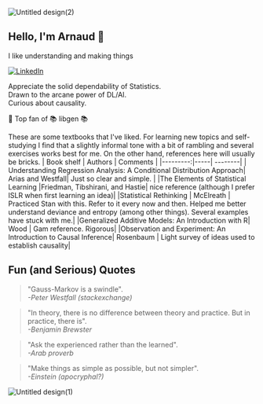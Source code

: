 ![Untitled design(2)](https://github.com/user-attachments/assets/7b46db88-bfca-4dd6-b42b-d47b7a0dc6f1)

## Hello, I'm Arnaud :wave:
I like understanding and making things

[![LinkedIn](https://img.shields.io/badge/linkedin-%230077B5.svg?style=for-the-badge&logo=linkedin&logoColor=white)](https://www.linkedin.com/in/arnaud-laprais-175993223/)


Appreciate the solid dependability of Statistics. <br>
Drawn to the arcane power of DL/AI. <br>
Curious about causality. <br>

🥇 Top fan of 📚 libgen 📚

These are some textbooks that I've liked. For learning new topics and self-studying I find that a slightly informal tone with a bit of rambling and several exercises works best for me. On the other hand, references here will usually be bricks.
| Book shelf | Authors | Comments   |
|---------:|-----| --------|
| Understanding Regression Analysis: A Conditional Distribution Approach| Arias and Westfall| Just so clear and simple. |
|The Elements of Statistical Learning |Friedman, Tibshirani, and Hastie| nice reference (although I prefer ISLR when first learning an idea)|
|Statistical Rethinking | McElreath | Practiced Stan with this. Refer to it every now and then. Helped me better understand deviance and entropy (among other things). Several examples have stuck with me.|
|Generalized Additive Models: An Introduction with R| Wood | Gam reference. Rigorous|
|Observation and Experiment: An Introduction to Causal Inference| Rosenbaum | Light survey of ideas used to establish causality|

Fun (and Serious) Quotes
---
>"Gauss-Markov is a swindle".  
> _-Peter Westfall (stackexchange)_

>"In theory, there is no difference between theory and practice. But in
>practice, there is".  
> _-Benjamin Brewster_

> "Ask the experienced rather than the learned".  
>  _-Arab proverb_

> "Make things as simple as possible, but not simpler".  
>  _-Einstein (apocryphal?)_

![Untitled design(1)](https://github.com/user-attachments/assets/f558ea4f-4218-4a25-a900-8714a605f8a3)

<!--
**alaprais/alaprais** is a ✨ _special_ ✨ repository because its `README.md` (this file) appears on your GitHub profile.

Here are some ideas to get you started:

- 🔭 I’m currently working on ...
- 🌱 I’m currently learning ...
- 👯 I’m looking to collaborate on ...
- 🤔 I’m looking for help with ...
- 💬 Ask me about ...
- 📫 How to reach me: ...
- 😄 Pronouns: ...
- ⚡ Fun fact: ...
-->
